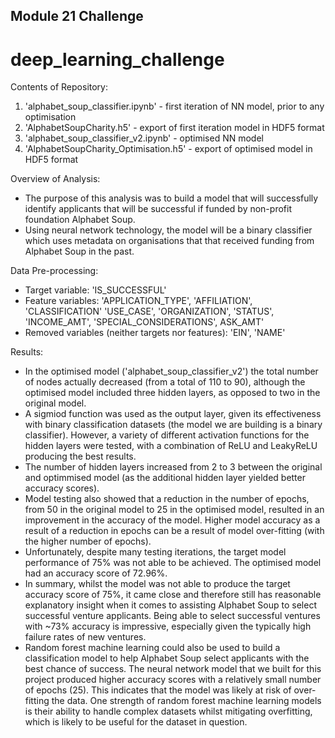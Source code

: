 ## Module 21 Challenge
# deep_learning_challenge

Contents of Repository:
1. 'alphabet_soup_classifier.ipynb' - first iteration of NN model, prior to any optimisation
2. 'AlphabetSoupCharity.h5' - export of first iteration model in HDF5 format
3. 'alphabet_soup_classifier_v2.ipynb' - optimised NN model
4. 'AlphabetSoupCharity_Optimisation.h5' - export of optimised model in HDF5 format

Overview of Analysis: 
- The purpose of this analysis was to build a model that will successfully identify applicants that will be successful if funded by non-profit foundation Alphabet Soup.
- Using neural network technology, the model will be a binary classifier which uses metadata on organisations that that received funding from Alphabet Soup in the past.

Data Pre-processing:
- Target variable: 'IS_SUCCESSFUL'
- Feature variables: 'APPLICATION_TYPE', 'AFFILIATION', 'CLASSIFICATION' 'USE_CASE', 'ORGANIZATION', 'STATUS', 'INCOME_AMT', 'SPECIAL_CONSIDERATIONS', ASK_AMT'
- Removed variables (neither targets nor features): 'EIN', 'NAME'

Results:
- In the optimised model ('alphabet_soup_classifier_v2') the total number of nodes actually decreased (from a total of 110 to 90), although the optimised model included three hidden layers, as opposed to two in the original model.
- A sigmiod function was used as the output layer, given its effectiveness with binary classification datasets (the model we are building is a binary classifier). However, a variety of different activation functions for the hidden layers were tested, with a combination of ReLU and LeakyReLU producing the best results.
- The number of hidden layers increased from 2 to 3 between the original and optimmised model (as the additional hidden layer yielded better accuracy scores).
- Model testing also showed that a reduction in the number of epochs, from 50 in the original model to 25 in the optimised model, resulted in an improvement in the accuracy of the model. Higher model accuracy as a result of a reduction in epochs can be a result of model over-fitting (with the higher number of epochs).
- Unfortunately, despite many testing iterations, the target model performance of 75% was not able to be achieved. The optimised model had an accuracy score of 72.96%.
- In summary, whilst the model was not able to produce the target accuracy score of 75%, it came close and therefore still has reasonable explanatory insight when it comes to assisting Alphabet Soup to select successful venture applicants. Being able to select successful ventures with ~73% accuracy is impressive, especially given the typically high failure rates of new ventures.
- Random forest machine learning could also be used to build a classification model to help Alphabet Soup select applicants with the best chance of success. The neural network model that we built for this project produced higher accuracy scores with a relatively small number of epochs (25). This indicates that the model was likely at risk of over-fitting the data. One strength of random forest machine learning models is their ability to handle complex datasets whilst mitigating overfitting, which is likely to be useful for the dataset in question.